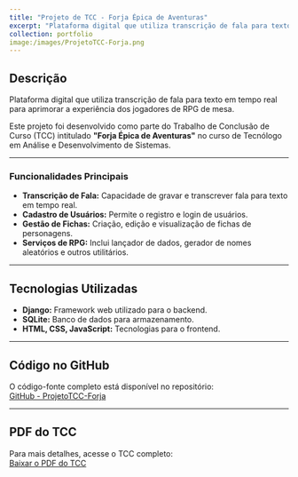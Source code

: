 ```yaml
---
title: "Projeto de TCC - Forja Épica de Aventuras"
excerpt: "Plataforma digital que utiliza transcrição de fala para texto em tempo real para aprimorar a experiência dos jogadores de RPG."
collection: portfolio
image:/images/ProjetoTCC-Forja.png
---
```


## Descrição  
Plataforma digital que utiliza transcrição de fala para texto em tempo real para aprimorar a experiência dos jogadores de RPG de mesa.  

Este projeto foi desenvolvido como parte do Trabalho de Conclusão de Curso (TCC) intitulado **"Forja Épica de Aventuras"** no curso de Tecnólogo em Análise e Desenvolvimento de Sistemas.

---

### Funcionalidades Principais  
- **Transcrição de Fala:** Capacidade de gravar e transcrever fala para texto em tempo real.  
- **Cadastro de Usuários:** Permite o registro e login de usuários.  
- **Gestão de Fichas:** Criação, edição e visualização de fichas de personagens.  
- **Serviços de RPG:** Inclui lançador de dados, gerador de nomes aleatórios e outros utilitários.  

---

## Tecnologias Utilizadas  
- **Django:** Framework web utilizado para o backend.  
- **SQLite:** Banco de dados para armazenamento.  
- **HTML, CSS, JavaScript:** Tecnologias para o frontend.  

---

## Código no GitHub  
O código-fonte completo está disponível no repositório:  
[GitHub - ProjetoTCC-Forja](https://github.com/AndersonCarvalho96/ProjetoTCC-Forja)

---

## PDF do TCC  
Para mais detalhes, acesse o TCC completo:  
[Baixar o PDF do TCC](https://github.com/AndersonCarvalho96/ProjetoTCC-Forja/blob/main/TCC%20Anderson%20Carvalho%20-%20FAETERJ-RIO.pdf)
